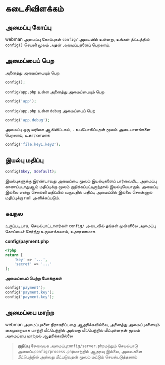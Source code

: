 # கடைசிவிளக்கம்

## அமைப்பு கோப்பு

webman அமைப்பு கோப்புகள் `config/` அடைவில் உள்ளது, உங்கள் திட்டத்தில் `config()` செயலி மூலம் அதன் அமைப்புகளைப் பெறலாம்.

## அமைப்பைப் பெற

அனைத்து அமைப்பையும் பெற
```php
config();
```

`config/app.php` உள்ள அனைத்து அமைப்பையும் பெற
```php
config('app');
```

`config/app.php` உள்ள `debug` அமைப்பைப் பெற
```php
config('app.debug');
```

அமைப்பு ஒரு வரிசை ஆகிவிட்டால், `.` உபயோகிப்பதன் மூலம் அடையாளங்களை பெறலாம், உதாரணமாக
```php
config('file.key1.key2');
```

## இயல்பு மதிப்பு

```php
config($key, $default);
```
இயல்புகளுக்கு இரண்டாவது அமைப்பை மூலம் இயல்புகளைப் பார்வையிட, அமைப்பு காணப்படாதுஆம் மதிப்புக்கு மூலம் குறிக்கப்பட்டிருந்தால் இயல்புயேயாகும்.
அமைப்பு இல்லை என்று சொல்லி மதிப்பில் வருவதில் மதிப்பு அமைப்பில் இல்லை சொன்னால் மதிப்புக்கு null அளிக்கப்படும்.

## சுயநல

உருப்படியாக, செயல்பாட்டாளர்கள் `config/` அடைவில் தங்கள் முன்னிலை அமைப்பு கோப்பைச் சேர்த்து உருவாக்கலாம், உதாரணமாக

**config/payment.php**

```php
<?php
return [
    'key' => '...',
    'secret' => '...'
];
```

**அமைப்பைப் பெற்ற போக்குகள்**
```php
config('payment');
config('payment.key');
config('payment.key');
```

## அமைப்பை மாற்ற

webman அமைப்புகளை நிராகரிப்பதை ஆதரிக்கவில்லை, அனைத்து அமைப்புகளையும் கைமுறையாக மாற்றி மீட்பெற்றில் அல்லது மீட்பெற்றில் மீட்புள்ளதன் மூலம் அமைப்பை மாற்றல் ஆதரிக்கவில்லை

> **குறிப்பு**
> சேவையக அமைப்பு`config/server.php`மற்றும் செயல்பாடு அமைப்பு`config/process.php`மாற்றில் ஆதரவு இல்லை, அவைகளை மீட்பெற்றில் அல்லது மீட்படுவதன் மூலம் மட்டும் செயல்படுத்தலாம்
